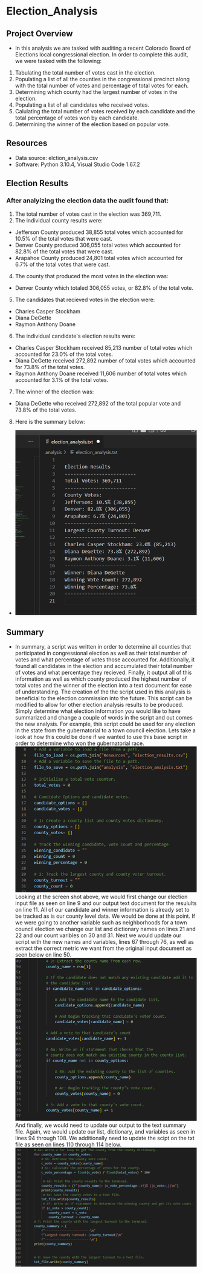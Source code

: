 # Election_Analysis

## Project Overview
* In this analysis we are tasked with auditing a recent Colorado Board of Elections local congressional election. In order to complete this audit, we were tasked with the following:
1. Tabulating the total number of votes cast in the election.
2. Populating a list of all the counties in the congressional precinct along with the total number of votes and percentage of total votes for each.
3. Determining which county had the largest number of votes in the election.
4. Populating a list of all candidates who received votes.
5. Calulating the total number of votes received by each candidate and the total percentage of votes won by each candidate.
6. Determining the winner of the election based on popular vote.

## Resources
* Data source: elction_analysis.csv
* Software: Python 3.10.4, Visual Studio Code 1.67.2

## Election Results
### After analyizing the election data the audit found that:
1. The total number of votes cast in the election was 369,711.
2. The individual county results were:
  - Jefferson County produced 38,855 total votes which accounted for 10.5% of the total votes that were cast.
  - Denver County produced 306,055 total votes which accounted for 82.8% of the total votes that were cast.
  - Arapahoe County produced 24,801 total votes which accounted for 6.7% of the total votes that were cast.
4. The county that produced the most votes in the election was:
  - Denver County which totaled 306,055 votes, or 82.8% of the total vote.
5. The candidates that recieved votes in the election were:
  - Charles Casper Stockham
  - Diana DeGette
  - Raymon Anthony Doane
6. The individual candidate's election results were:
  - Charles Casper Stockham received 85,213 number of total votes which accounted for 23.0% of the total votes.
  - Diana DeGette received 272,892 number of total votes which accounted for 73.8% of the total votes.
  - Raymon Anthony Doane received 11,606 number of total votes which accounted for 3.1% of the total votes.
7. The winner of the election was:
  - Diana DeGette who received 272,892 of the total popular vote and 73.8% of the total votes.
8. Here is the summary below:
  - ![](https://github.com/BryantKlewer/Election_Analysis/blob/main/pics/analysis_output.png)

## Summary
* In summary, a script was written in order to determine all counties that participated in congressional election as well as their total number of votes and what percentage of votes those accounted for. Additionally, it found all candidates in the election and accumulated their total number of votes and what percentage they recieved. Finally, it output all of this information as well as which county produced the highest number of total votes and the winner of the election into a text document for ease of understanding. The creation of the the script used in this analysis is beneficial to the election commission into the future. This script can be modified to allow for other election analysis results to be produced. Simply determine what election information you would like to have summarized and change a couple of words in the script and out comes the new analysis. For example, this script could be used for any election in the state from the gubernatorial to a town council election. Lets take a look at how this could be done if we wanted to use this base script in order to determine who won the gubernatorial race. ![](https://github.com/BryantKlewer/Election_Analysis/blob/main/pics/screen_1.png) Looking at the screen shot above, we would first change our election input file as seen on line 9 and our output text document for the resulults on line 11. All of our candidate and winner information is already set to be tracked as is our county level data. We would be done at this point. If we were going to another variable such as neighborhoods for a town council election we change our list and dictionary names on lines 21 and 22 and our count varibles on 30 and 31. Next we would update our script with the new names and variables, lines 67 through 76, as well as extract the correct metric we want from the original input document as seen below on line 50. ![](https://github.com/BryantKlewer/Election_Analysis/blob/main/pics/screen_2.png) And finally, we would need to update our output to the text summary file. Again, we would update our list, dictionary, and variables as seen in lines 94 through 108. We additionally need to update the scipt on the txt file as seen on lines 110 through 114 below. ![](https://github.com/BryantKlewer/Election_Analysis/blob/main/pics/screen_3.png)




